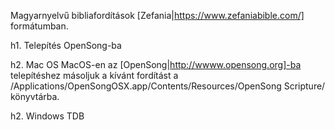 Magyarnyelvű bibliafordítások [Zefania|https://www.zefaniabible.com/] formátumban.



h1. Telepítés OpenSong-ba

h2. Mac OS
MacOS-en az [OpenSong|http://wwww.opensong.org]-ba telepítéshez másoljuk a kívánt fordítást a 
/Applications/OpenSongOSX.app/Contents/Resources/OpenSong Scripture/ könyvtárba.

h2. Windows
TDB

